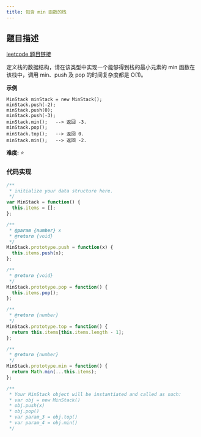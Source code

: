 ```yaml
---
title: 包含 min 函数的栈
---
```


## 题目描述

[leetcode 题目链接](https://leetcode-cn.com/problems/bao-han-minhan-shu-de-zhan-lcof/)

定义栈的数据结构，请在该类型中实现一个能够得到栈的最小元素的 min 函数在该栈中，调用 min、push 及 pop 的时间复杂度都是 O(1)。

**示例**

```
MinStack minStack = new MinStack();
minStack.push(-2);
minStack.push(0);
minStack.push(-3);
minStack.min();   --> 返回 -3.
minStack.pop();
minStack.top();   --> 返回 0.
minStack.min();   --> 返回 -2.
```

**难度:** ⭐

### 代码实现

```js
/**
 * initialize your data structure here.
 */
var MinStack = function() {
  this.items = [];
};

/**
 * @param {number} x
 * @return {void}
 */
MinStack.prototype.push = function(x) {
  this.items.push(x);
};

/**
 * @return {void}
 */
MinStack.prototype.pop = function() {
  this.items.pop();
};

/**
 * @return {number}
 */
MinStack.prototype.top = function() {
  return this.items[this.items.length - 1];
};

/**
 * @return {number}
 */
MinStack.prototype.min = function() {
  return Math.min(...this.items);
};

/**
 * Your MinStack object will be instantiated and called as such:
 * var obj = new MinStack()
 * obj.push(x)
 * obj.pop()
 * var param_3 = obj.top()
 * var param_4 = obj.min()
 */
```
